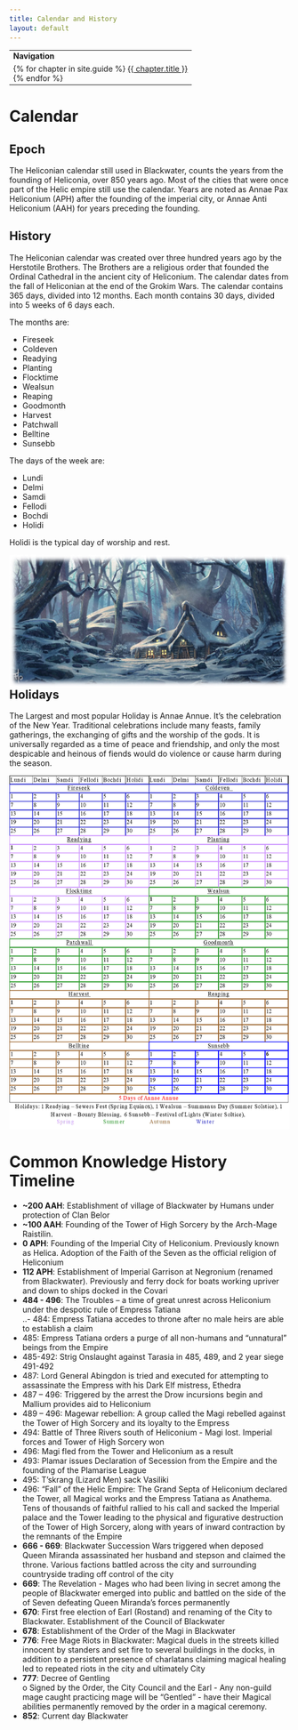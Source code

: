 ```yaml
---
title: Calendar and History
layout: default
---
```

<table>
  <tr><td><b>Navigation</b></td></tr>
  <tr><td>
{% for chapter in site.guide %}
  <a href="{{ chapter.url | relative_url }}">{{ chapter.title }}</a><br>
{% endfor %}  
    </td></tr></table>  

# Calendar  	

## Epoch
The Heliconian calendar still used in Blackwater, counts the years from the founding of Heliconia, over 850 years ago.  Most of the cities that were once part of the Helic empire still use the calendar.  Years are noted as Annae Pax Heliconium (APH) after the founding of the imperial city, or Annae Anti Heliconium (AAH) for years preceding the founding.  

## History  
The Heliconian calendar was created over three hundred years ago by the Herstotile Brothers. The Brothers are a religious order that founded the Ordinal Cathedral in the ancient city of Heliconium. The calendar dates from the fall of Heliconian at the end of the Grokim Wars. The calendar contains 365 days, divided into 12 months. Each month contains 30 days, divided into 5 weeks of 6 days each.   

The months are: 
- Fireseek  
- Coldeven  
- Readying  
- Planting  
- Flocktime  
- Wealsun  
- Reaping  
- Goodmonth  
- Harvest  
- Patchwall  
- Belltine  
- Sunsebb  

The days of the week are:  
- Lundi  
- Delmi  
- Samdi  
- Fellodi  
- Bochdi  
- Holidi 

Holidi is the typical day of worship and rest.   

<img align="right" src="../images/Winter House.jpg">  

## Holidays  
The Largest and most popular Holiday is Annae Annue. It’s the celebration of the New Year. Traditional celebrations include many feasts, family gatherings, the exchanging of gifts and the worship of the gods.  It is universally regarded as a time of peace and friendship, and only the most despicable and heinous of fiends would do violence or cause harm during the season.  

<img src="../images/Calendar.png">  

# Common Knowledge History Timeline  
-	**~200 AAH**: Establishment of village of Blackwater by Humans under protection of Clan Belor   
-	**~100 AAH**: Founding of the Tower of High Sorcery by the Arch-Mage Raistilin.   
-	**0 APH**: Founding of the Imperial City of Heliconium. Previously known as Helica. Adoption of the Faith of the Seven as the official religion of Heliconium  
-	**112 APH**: Establishment of Imperial Garrison at Negronium (renamed from Blackwater). Previously and ferry dock for boats working upriver and down to ships docked in the Covari  
-	**484 - 496**: The Troubles – a time of great unrest across Heliconium under the despotic rule of Empress Tatiana  
..-	484: Empress Tatiana accedes to throne after no male heirs are able to establish a claim  
  -	485: Empress Tatiana orders a purge of all non-humans and “unnatural” beings from the Empire  
  -	485-492: Strig Onslaught against Tarasia in 485, 489, and 2 year siege 491-492  
  -	487: Lord General Abingdon is tried and executed for attempting to assassinate the Empress with his Dark Elf mistress, Ethedra  
  -	487 – 496: Triggered by the arrest the Drow incursions begin and Mallium provides aid to Heliconium  
  -	489 – 496: Magewar rebellion:  A group called the Magi rebelled against the Tower of High Sorcery and its loyalty to the Empress  
   -	494: Battle of Three Rivers south of Heliconium - Magi lost.  Imperial forces and Tower of High Sorcery won  
   -	496: Magi fled from the Tower and Heliconium as a result  
  -	493: Plamar issues Declaration of Secession from the Empire and the founding of the Plamarise League  
  -	495: T’skrang (Lizard Men) sack Vasiliki  
  -	496: “Fall” of the Helic Empire: The Grand Septa of Heliconium declared the Tower, all Magical works and the Empress Tatiana as Anathema.  Tens of thousands of faithful rallied to his call and sacked the Imperial palace and the Tower leading to the physical and figurative destruction of the Tower of High Sorcery, along with years of inward contraction by the remnants of the Empire  
-	**666 - 669**: Blackwater Succession Wars triggered when deposed Queen Miranda assassinated her husband and stepson and claimed the throne.  Various factions battled across the city and surrounding countryside trading off control of the city  
-	**669**: The Revelation - Mages who had been living in secret among the people of Blackwater emerged into public and battled on the side of the of Seven defeating Queen Miranda’s forces permanently    
-	**670**: First free election of Earl (Rostand) and renaming of the City to Blackwater.  Establishment of the Council of Blackwater  
-	**678**: Establishment of the Order of the Magi in Blackwater  
-	**776**: Free Mage Riots in Blackwater: Magical duels in the streets killed innocent by standers and set fire to several buildings in the docks, in addition to a persistent presence of charlatans claiming magical healing led to repeated riots in the city and ultimately City   
-	**777**: Decree of Gentling  
o	Signed by the Order, the City Council and the Earl - Any non-guild mage caught practicing mage will be “Gentled” - have their Magical abilities permanently removed by the order in a magical ceremony.  
-	**852**: Current day Blackwater  


